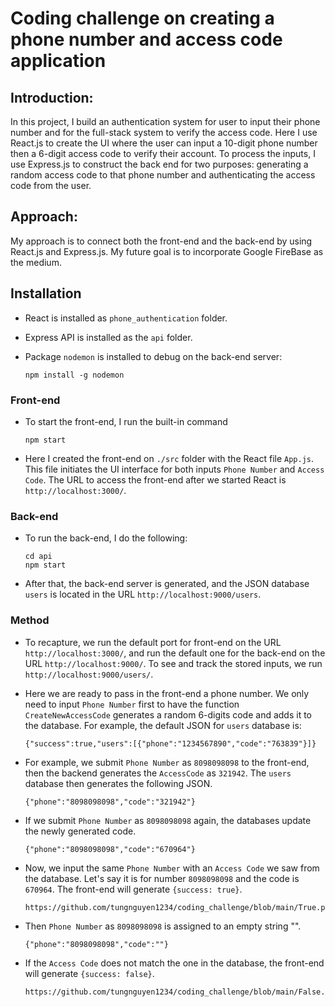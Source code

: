 # Coding challenge on creating a phone number and access code application

## Introduction:

In this project, I build an authentication system for user to input their phone number and for the full-stack system to verify the access code. Here I use React.js to create the UI where the user can input a 10-digit phone number then a 6-digit access code to verify their account. To process the inputs, I use Express.js to construct the back end for two purposes: generating a random access code to that phone number and authenticating the access code from the user.


## Approach:

My approach is to connect both the front-end and the back-end by using React.js and Express.js. My future goal is to incorporate Google FireBase as the medium.


## Installation 

- React is installed as `phone_authentication` folder.

- Express API is installed as the `api` folder.

- Package `nodemon` is installed to debug on the back-end server:
  ```
  npm install -g nodemon
  ```

### Front-end

- To start the front-end, I run the built-in command 
  ```
  npm start
  ```

- Here I created the front-end on `./src` folder with the React file `App.js`. This file initiates the UI interface for both inputs `Phone Number` and `Access Code`. The URL to access the front-end after we started React is `http://localhost:3000/`.


### Back-end

- To run the back-end, I do the following:

  ```
  cd api
  npm start
  ```

- After that, the back-end server is generated, and the JSON database `users` is located in the URL `http://localhost:9000/users`.


### Method
- To recapture, we run the default port for front-end on the URL `http://localhost:3000/`, 
  and run the default one for the back-end on the URL `http://localhost:9000/`. To see and track the stored inputs, we run  `http://localhost:9000/users/`.

- Here we are ready to pass in the front-end a phone number. We only need to input `Phone Number` first to have the function
  `CreateNewAccessCode` generates a random 6-digits code and adds it to the database. For example, the default JSON for 
  `users` database is:

   ```
   {"success":true,"users":[{"phone":"1234567890","code":"763839"}]}
   ```


- For example, we submit `Phone Number` as `8098098098` to the front-end, then the backend generates the `AccessCode` as `321942`.
  The `users` database then generates the following JSON.

  ```
  {"phone":"8098098098","code":"321942"}
  ```



- If we submit `Phone Number` as `8098098098` again, the databases update the newly generated code.

  ```
  {"phone":"8098098098","code":"670964"}
  ```



- Now, we input the same `Phone Number` with an `Access Code` we saw from the database. Let's say it is for 
  number `8098098098` and the code is `670964`. The front-end will generate `{success: true}`.

  ```
  https://github.com/tungnguyen1234/coding_challenge/blob/main/True.png
  ```



- Then `Phone Number` as `8098098098` is assigned to an empty string "".

  ```
  {"phone":"8098098098","code":""}
  ```



- If the `Access Code` does not match the one in the database, the front-end will generate `{success: false}`.

  ```
  https://github.com/tungnguyen1234/coding_challenge/blob/main/False.png
  ``` 

